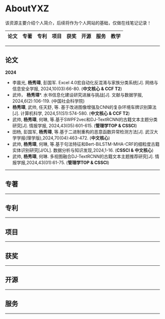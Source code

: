 # AboutYXZ
该资源主要介绍个人简介，后续将作为个人网站的基础，仅做在线笔记记录！


 论文 |  专著 |  专利 | 项目 | 获奖 | 开源 | 服务 | 教学
 ---- | ---- | ---- | ---- | ---- | ---- | ---- | ----


---

## 论文

**2024**
- 李晨光, **杨秀璋**, 彭国军. Excel 4.0宏自动化反混淆与家族分类系统[J]. 网络与信息安全学报, 2024,10(03):66-80. (**中文核心 & CCF T2**)
- 武帅， **杨秀璋***. 水书信息化建设研究进展与挑战[J]. 文献与数据学报, 2024,6(2):106-119. (中国社会科学院)
- **杨秀璋**, 武帅, 任天舒, 等. 基于改进图像增强及CNN的复杂环境车牌识别算法[J]. 计算机科学, 2024,51(S1):574-580. (**中文核心 & CCF T2**)
- 武帅, **杨秀璋**, 何琳, 等.基于SWPF2vec和DJ-TextRCNN的古籍文本主题分类研究[J]. 情报学报, 2024,43(05):601-615. (**管理学TOP & CSSCI**)
- 田杨, 彭国军, **杨秀璋**, 等.基于二进制重构的恶意函数异常检测方法[J]. 武汉大学学报(理学版),2024,70(04):463-472. (**中文核心**)
- 武帅, **杨秀璋**, 何琳, 等.基于句法特征和Bert-BiLSTM-MHA-CRF的细粒度古籍实体识别研究[J/OL]. 数据分析与知识发现,2024,1-16. (**CSSCI & 中文核心**)
- 武帅, **杨秀璋**, 何琳. 多视图融合DJ-TextRCNN的古籍文本主题推荐研究[J]. 情报学报,2024,43(01):61-75. (**管理学TOP & CSSCI**)

---

## 专著


---

## 专利

---

## 项目

---

## 获奖


---

## 开源

---


## 服务


---
